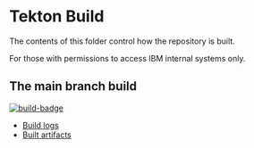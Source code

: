 # Tekton Build

The contents of this folder control how the repository is built.

For those with permissions to access IBM internal systems only.

## The main branch build
[![build-badge](https://javadev-cicsk8s.hursley.ibm.com/samples-cics-java-liberty-springboot-security/main/build-info/build-status-badge.svg)](
https://javadev-cicsk8s.hursley.ibm.com/samples-cics-java-liberty-springboot-security/main/)

- [Build logs](https://javadev-cicsk8s.hursley.ibm.com/samples-cics-java-liberty-springboot-security/main/build-info/logs/)
- [Built artifacts](https://javadev-cicsk8s.hursley.ibm.com/samples-cics-java-liberty-springboot-security/main/artifacts/)